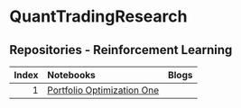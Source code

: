 # QuantTradingResearch

## Repositories - Reinforcement Learning

|Index |Notebooks                                                                         |Blogs        |
|----:|:---------------------------------------------------------------------------------|-----------:|
|1 |  [Portfolio Optimization One](https://letianzj.github.io/kalman-filter-pairs-trading.html)    |&nbsp;|

```python

```
